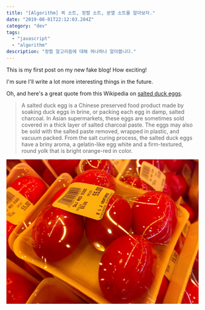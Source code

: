 ```yaml
---
title: "[Algorithm] 퀵 소트, 정렬 소트, 분열 소트를 알아보자."
date: "2019-08-01T22:12:03.284Z"
category: "dev"
tags:
  - "javascript"
  - "algorithm"
description: "정렬 알고리즘에 대해 하나하나 알아봅니다."
---
```


This is my first post on my new fake blog! How exciting!

I'm sure I'll write a lot more interesting things in the future.

Oh, and here's a great quote from this Wikipedia on
[salted duck eggs](http://en.wikipedia.org/wiki/Salted_duck_egg).

> A salted duck egg is a Chinese preserved food product made by soaking duck
> eggs in brine, or packing each egg in damp, salted charcoal. In Asian
> supermarkets, these eggs are sometimes sold covered in a thick layer of salted
> charcoal paste. The eggs may also be sold with the salted paste removed,
> wrapped in plastic, and vacuum packed. From the salt curing process, the
> salted duck eggs have a briny aroma, a gelatin-like egg white and a
> firm-textured, round yolk that is bright orange-red in color.

![Chinese Salty Egg](./salty_egg.jpg)
